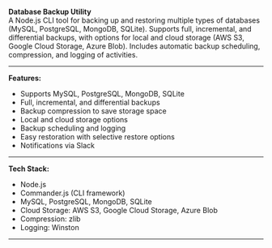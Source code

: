 **Database Backup Utility**  
A Node.js CLI tool for backing up and restoring multiple types of databases (MySQL, PostgreSQL, MongoDB, SQLite). Supports full, incremental, and differential backups, with options for local and cloud storage (AWS S3, Google Cloud Storage, Azure Blob). Includes automatic backup scheduling, compression, and logging of activities.  

---

**Features:**
- Supports MySQL, PostgreSQL, MongoDB, SQLite
- Full, incremental, and differential backups
- Backup compression to save storage space
- Local and cloud storage options
- Backup scheduling and logging
- Easy restoration with selective restore options
- Notifications via Slack
  
---

**Tech Stack:**
- Node.js
- Commander.js (CLI framework)
- MySQL, PostgreSQL, MongoDB, SQLite
- Cloud Storage: AWS S3, Google Cloud Storage, Azure Blob
- Compression: zlib
- Logging: Winston

---
